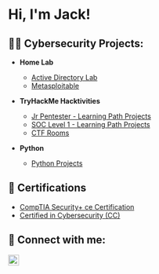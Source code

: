 <h1>Hi, I'm Jack! </h1>

<h2>👨‍💻 Cybersecurity Projects:</h2>

- <b>Home Lab</b>
  - [Active Directory Lab](https://github.com/jackbarbaria/LABURL)
  - [Metasploitable](https://github.com/jackbarbaria/LABURL)

- <b>TryHackMe Hacktivities</b>
  - [Jr Pentester - Learning Path Projects](https://github.com/jackbarbaria/LABURL)
  - [SOC Level 1  - Learning Path Projects](https://github.com/jackbarbaria/LABURL)
  - [CTF Rooms](https://github.com/jackbarbaria/LABURL)

- <b>Python</b>
  - [Python Projects](https://github.com/jackbarbaria/LABURL)

<h2>📜 Certifications</h2>

- [CompTIA Security+ ce Certification](https://www.credly.com/badges/1afe34fb-e64d-464b-a2c6-cbf701344cde)
- [Certified in Cybersecurity (CC)](https://www.credly.com/badges/b647bb9b-8751-42d0-8641-ad1cd7a2ffcf)

<h2> 🤳 Connect with me:</h2>

[<img align="left" alt="JackBarbaria | LinkedIn" width="22px" src="https://cdn.jsdelivr.net/npm/simple-icons@v3/icons/linkedin.svg" />][linkedin]

[linkedin]: https://www.linkedin.com/in/jack-barbaria-1330207/

<!--

Here are some ideas to get you started:

- 🔭 I’m currently working on ...
- 🌱 I’m currently learning ...
- 👯 I’m looking to collaborate on ...
- 🤔 I’m looking for help with ...
- 💬 Ask me about ...
- 📫 How to reach me: ...
- 😄 Pronouns: ...
- ⚡ Fun fact: ...
-->

